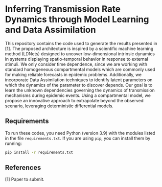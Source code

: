 # Inferring Transmission Rate Dynamics through Model Learning and Data Assimilation
This repository contains the code used to generate the results presented in [1]. The proposed architecture is inspired by a scientific machine learning method (LDNets) designed to uncover low-dimensional intrinsic dynamics in systems displaying spatio-temporal behavior in response to external stimuli. We only consider time dependence, since we are working with standard homogeneous compartmental models which are commonly used for making reliable forecasts in epidemic problems. Additionally, we incorporate Data Assimilation techniques to identify latent parameters on which the dynamics of the parameter to discover depends. Our goal is to learn the unknown dependencies governing the dynamics of transmission mechanisms during epidemic events. Using a compartmental model, we propose an innovative approach to extrapolate beyond the observed scenario, leveraging deterministic differential models.

## Requirements

To run these codes, you need Python (version 3.9) with the modules listed in the file `requirements.txt`. If you are using `pip`, you can install them by running:
```bash
pip install -r requirements.txt
```

## References

[1] Paper to submit.

